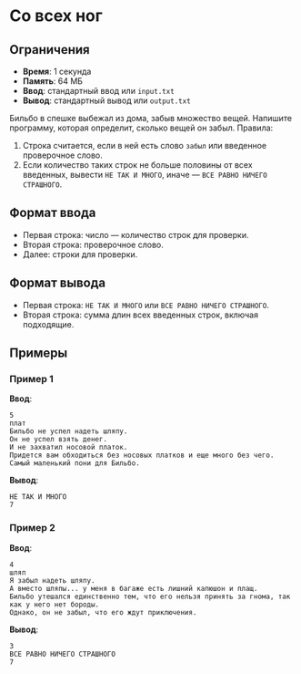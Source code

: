 # Со всех ног

## Ограничения
- **Время**: 1 секунда
- **Память**: 64 МБ
- **Ввод**: стандартный ввод или `input.txt`
- **Вывод**: стандартный вывод или `output.txt`


Бильбо в спешке выбежал из дома, забыв множество вещей. Напишите программу, которая определит, сколько вещей он забыл. Правила:
1. Строка считается, если в ней есть слово `забыл` или введенное проверочное слово.
2. Если количество таких строк не больше половины от всех введенных, вывести `НЕ ТАК И МНОГО`, иначе — `ВСЕ РАВНО НИЧЕГО СТРАШНОГО`.

## Формат ввода
- Первая строка: число — количество строк для проверки.
- Вторая строка: проверочное слово.
- Далее: строки для проверки.

## Формат вывода
- Первая строка: `НЕ ТАК И МНОГО` или `ВСЕ РАВНО НИЧЕГО СТРАШНОГО`.
- Вторая строка: сумма длин всех введенных строк, включая подходящие.

## Примеры

### Пример 1
**Ввод**:
```
5
плат
Бильбо не успел надеть шляпу.
Он не успел взять денег.
И не захватил носовой платок.
Придется вам обходиться без носовых платков и еще много без чего.
Самый маленький пони для Бильбо.
```
**Вывод**:
```
НЕ ТАК И МНОГО
7
```

### Пример 2
**Ввод**:
```
4
шляп
Я забыл надеть шляпу.
А вместо шляпы... у меня в багаже есть лишний капюшон и плащ.
Бильбо утешался единственно тем, что его нельзя принять за гнома, так как у него нет бороды.
Однако, он не забыл, что его ждут приключения.
```
**Вывод**:
```
3
ВСЕ РАВНО НИЧЕГО СТРАШНОГО
7
```